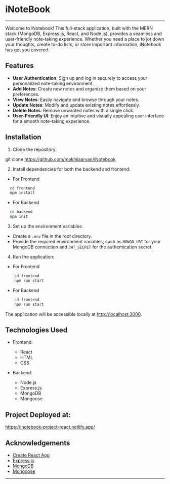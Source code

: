 # iNoteBook
---

Welcome to iNotebook! This full-stack application, built with the MERN stack (MongoDB, Express.js, React, and Node.js), provides a seamless and user-friendly note-taking experience. Whether you need a place to jot down your thoughts, create to-do lists, or store important information, iNotebook has got you covered.

## Features

- **User Authentication**: Sign up and log in securely to access your personalized note-taking environment.
- **Add Notes**: Create new notes and organize them based on your preferences.
- **View Notes**: Easily navigate and browse through your notes.
- **Update Notes**: Modify and update existing notes effortlessly.
- **Delete Notes**: Remove unwanted notes with a single click.
- **User-Friendly UI**: Enjoy an intuitive and visually appealing user interface for a smooth note-taking experience.

## Installation

1. Clone the repository:

git clone https://github.com/makhijaaryan/iNotebook


2. Install dependencies for both the backend and frontend:

- For Frontend
```bash
  cd frontend
  npm install
```
- For Backend
```bash
  cd backend
  npm init
```

3. Set up the environment variables:

- Create a `.env` file in the root directory.
- Provide the required environment variables, such as `MONGO_URI` for your MongoDB connection and `JWT_SECRET` for the authentication secret.

4. Run the application:

- For Frontend
```bash
    cd frontend 
    npm run start
```
- For Backend
```bash
    cd frontend 
    npm run start
```

The application will be accessible locally at [http://localhost:3000](http://localhost:3000).

## Technologies Used

- Frontend:
  - React
  - HTML
  - CSS

- Backend:
  - Node.js
  - Express.js
  - MongoDB
  - Mongoose

## Project Deployed at:

https://inotebook-project-react.netlify.app/

## Acknowledgements

- [Create React App](https://create-react-app.dev/)
- [Express.js](https://expressjs.com/)
- [MongoDB](https://www.mongodb.com/)
- [Mongoose](https://mongoosejs.com/)

---
